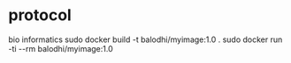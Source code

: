 # protocol
bio informatics
sudo docker build -t balodhi/myimage:1.0 .
sudo docker run -ti --rm balodhi/myimage:1.0

